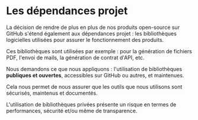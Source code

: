 # Les dépendances projet

La décision de rendre de plus en plus de nos produits open-source sur GitHub s'étend également aux dépendances projet :
les bibliothèques logicielles utilisées pour assurer le fonctionnement des produits.

Ces bibliothèques sont utilisées par exemple : pour la génération de fichiers PDF, l'envoi de mails, la génération de
contrat d'API, etc.

Nous demandons ce que nous appliquons : l'utilisation de bibliothèques **publiques et ouvertes**, accessibles sur GitHub
ou autres, et maintenues.

Cela nous permet de nous assurer que les outils que nous utilisons sont sécurisés, maintenus et documentés.

L'utilisation de bibliothèques privées présente un risque en termes de performances, sécurité et/ou même de
transparence.
